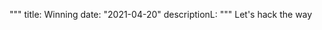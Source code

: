 
"""
title: Winning
date: "2021-04-20"
descriptionL: 
"""
                                   Let's hack the way
